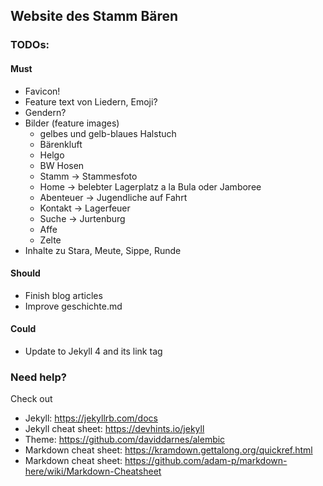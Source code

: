 ## Website des Stamm Bären

### TODOs:

#### Must
- Favicon!
- Feature text von Liedern, Emoji?
- Gendern?
- Bilder (feature images)
  - gelbes und gelb-blaues Halstuch
  - Bärenkluft
  - Helgo
  - BW Hosen
  - Stamm -> Stammesfoto
  - Home -> belebter Lagerplatz a la Bula oder Jamboree
  - Abenteuer -> Jugendliche auf Fahrt
  - Kontakt -> Lagerfeuer
  - Suche -> Jurtenburg
  - Affe
  - Zelte
- Inhalte zu Stara, Meute, Sippe, Runde

#### Should
- Finish blog articles
- Improve geschichte.md

#### Could
- Update to Jekyll 4 and its link tag

### Need help?
Check out
- Jekyll: https://jekyllrb.com/docs
- Jekyll cheat sheet: https://devhints.io/jekyll
- Theme: https://github.com/daviddarnes/alembic
- Markdown cheat sheet: https://kramdown.gettalong.org/quickref.html
- Markdown cheat sheet: https://github.com/adam-p/markdown-here/wiki/Markdown-Cheatsheet
